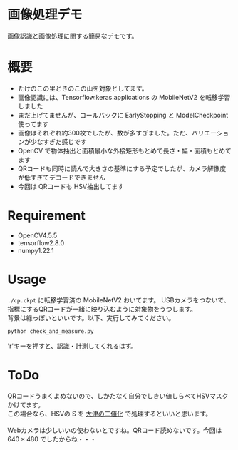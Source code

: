 # 画像処理デモ
画像認識と画像処理に関する簡易なデモです。

# 概要
 
- たけのこの里ときのこの山を対象としてます。
- 画像認識には、Tensorflow.keras.applications の MobileNetV2 を転移学習しました
- まだ上げてませんが、コールバックに EarlyStopping と ModelCheckpoint 使ってます
- 画像はそれぞれ約300枚でしたが、数が多すぎました。ただ、バリエーションが少なすぎた感じです
- OpenCV で物体抽出と面積最小な外接矩形もとめて長さ・幅・面積もとめてます
- QRコードも同時に読んで大きさの基準にする予定でしたが、カメラ解像度が低すぎてデコードできません
- 今回は QRコードも HSV抽出してます
 
# Requirement
* OpenCV4.5.5
* tensorflow2.8.0
* numpy1.22.1
 
# Usage
 
`./cp.ckpt` に転移学習済の MobileNetV2 おいてます。
USBカメラをつないで、指標にするQRコードが一緒に映り込むように対象物をうつします。<br>
背景は緑っぽいといいです。以下、実行してみてください。
 
```bash
python check_and_measure.py
```
'r'キーを押すと、認識・計測してくれるはず。

# ToDo
QRコードうまくよめないので、しかたなく自分でしきい値しらべてHSVマスクかけてます。<br>
この場合なら、HSVの S を [大津の二値化](http://labs.eecs.tottori-u.ac.jp/sd/Member/oyamada/OpenCV/html/py_tutorials/py_imgproc/py_thresholding/py_thresholding.html#id5) で処理するといいと思います。<br>
<br>
Webカメラは少しいいの使わないとですね。QRコード読めないです。今回は　$640\times480$ でしたからね・・・
 
